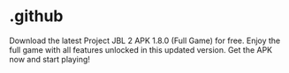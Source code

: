 # .github
Download the latest Project JBL 2 APK 1.8.0 (Full Game) for free. Enjoy the full game with all features unlocked in this updated version. Get the APK now and start playing!
